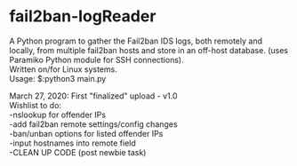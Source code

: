 # fail2ban-logReader
A Python program to gather the Fail2ban IDS logs, both remotely and locally, from multiple fail2ban hosts and store in an off-host database. (uses Paramiko Python module for SSH connections).  
Written on/for Linux systems.  
Usage: $:python3 main.py  
  
March 27, 2020: First "finalized" upload - v1.0  
  Wishlist to do:  
  -nslookup for offender IPs  
  -add fail2ban remote settings/config changes  
  -ban/unban options for listed offender IPs  
  -input hostnames into remote field  
  -CLEAN UP CODE (post newbie task)  
                  
                
    


